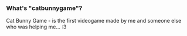### What's "catbunnygame"?

Cat Bunny Game - is the first videogame made by me and someone else who was helping me... :3

##
